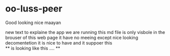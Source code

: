 # oo-luss-peer
Good looking nice maayan 

new text to explaine the app we are running 
this md file is only visbole in the brouser of this web page it have no meeing except nice looking decomentetion 
it is nice to have and it suppoer this  
** is looking like this .... **
